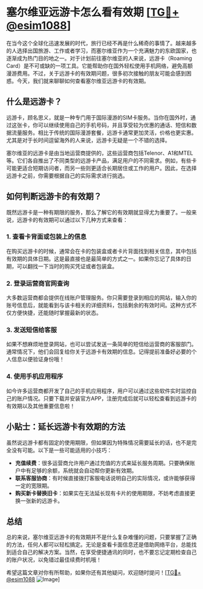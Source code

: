 # 塞尔维亚远游卡怎么看有效期 [[TG💪+ @esim1088](https://t.me/s/esim1088)]

在当今这个全球化迅速发展的时代，旅行已经不再是什么稀奇的事情了。越来越多的人选择出国旅游、工作或者学习，而塞尔维亚作为一个充满魅力的东欧国家，也逐渐成为热门目的地之一。对于计划前往塞尔维亚的人来说，远游卡（Roaming Card）是不可或缺的一项工具。它能帮助你在国外轻松使用手机网络，避免高额漫游费用。不过，关于远游卡的有效期问题，很多初次接触的朋友可能会感到困惑。今天，我们就来聊聊如何查看塞尔维亚远游卡的有效期。

## 什么是远游卡？

远游卡，顾名思义，就是一种专门用于国际漫游的SIM卡服务。当你在国外时，通过这张卡，你可以继续使用自己的手机号码，并且享受较为优惠的通话、短信和数据流量服务。相比于传统的国际漫游套餐，远游卡通常更加灵活，价格也更实惠。尤其是对于长时间逗留海外的人来说，远游卡无疑是一个不错的选择。

塞尔维亚的远游卡是由当地运营商提供的，这些运营商包括Telenor、A1和MTEL等。它们各自推出了不同类型的远游卡产品，满足用户的不同需求。例如，有些卡可能更适合短期访问者，而另一些则更适合长期居住或工作的用户。因此，在选择远游卡之前，你需要根据自己的实际需求进行挑选。

## 如何判断远游卡的有效期？

既然远游卡是一种有期限的服务，那么了解它的有效期就显得尤为重要了。一般来说，远游卡的有效期可以通过以下几种方式来查看：

### 1. 查看卡背面或包装上的信息

在购买远游卡的时候，通常会在卡的包装盒或者卡片背面找到相关信息，其中包括有效期的具体日期。这是最直接也是最简单的方式之一。如果你忘记了具体的日期，可以翻找一下当时的购买凭证或者包装盒。

### 2. 登录运营商官网查询

大多数运营商都会提供在线账户管理服务。你只需要登录到相应的网站，输入你的账号信息后，就能看到与该卡相关的详细资料，包括剩余的有效时间。这种方式不仅方便快捷，还能随时掌握最新的状态。

### 3. 发送短信给客服

如果不想麻烦地登录网站，也可以尝试发送一条简单的短信给运营商的客服部门。通常情况下，他们会回复给你关于远游卡有效期的信息。记得提前准备好必要的个人信息以便验证身份哦！

### 4. 使用手机应用程序

如今许多运营商都开发了自己的手机应用程序，用户可以通过这些软件实时监控自己的账户情况。只要下载并安装官方APP，注册完成后就可以轻松查看到远游卡的有效期以及其他重要信息啦！

## 小贴士：延长远游卡有效期的方法

虽然说远游卡都有固定的使用期限，但如果因为特殊情况需要延长的话，也不是完全没有可能。以下是一些可能适用的小技巧：

- **充值续费**：很多运营商允许用户通过充值的方式来延长服务周期。只要确保账户中有足够的余额，系统就会自动帮你更新有效期。
- **联系客服协商**：有时候直接拨打客服电话说明自己的实际情况，或许能够获得一定的宽限期。
- **购买新卡替换旧卡**：如果实在无法延长现有卡片的使用期限，不妨考虑直接更换一张新的远游卡。

## 总结

总的来说，塞尔维亚远游卡的有效期并不是什么复杂难懂的问题，只要掌握了正确的方法，任何人都可以轻松搞定。无论是查看卡面信息还是借助网络平台，总能找到适合自己的解决方案。当然，在享受便捷通讯的同时，也不要忘记定期检查自己的账户状况，以免错过最佳续费时机哦！

希望这篇文章对你有所帮助，如果你还有其他疑问，欢迎随时提问！[[TG💪+ @esim1088](https://t.me/s/esim1088) ![Image](https://i.postimg.cc/4NQfJmqS/Snipaste-2025-05-13-00-14-12.png)]